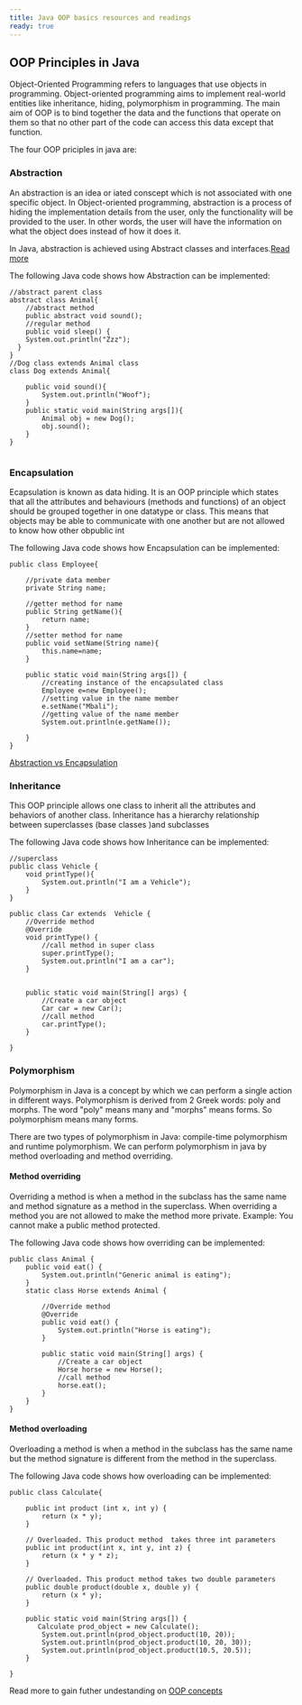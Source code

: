 ```yaml
---
title: Java OOP basics resources and readings
ready: true
---
```


## OOP Principles in Java
Object-Oriented Programming refers to languages that use objects in programming. Object-oriented programming aims to implement real-world entities like inheritance, hiding, polymorphism in programming.
The main aim of OOP is to bind together the data and the functions that operate on them so that no other part of the code can access this data except that function.

The four OOP priciples in java are:

### Abstraction
An abstraction is an idea or iated conscept which is not associated with one specific object.
In Object-oriented programming, abstraction is a process of hiding the implementation details from the user, only the functionality will be provided to the user. In other words, the user will have the information on what the object does instead of how it does it.

In Java, abstraction is achieved using Abstract classes and interfaces.[Read more](https://www.geeksforgeeks.org/abstraction-in-java-2/)

The following Java code shows how Abstraction can be implemented:

```
//abstract parent class
abstract class Animal{
    //abstract method
    public abstract void sound();
    //regular method
    public void sleep() {
    System.out.println("Zzz");
  }
}
//Dog class extends Animal class
class Dog extends Animal{

    public void sound(){
        System.out.println("Woof");
    }
    public static void main(String args[]){
        Animal obj = new Dog();
        obj.sound();
    }
}
 
``` 


### Encapsulation
Ecapsulation is known as data hiding.
It is an OOP principle which states that all the attributes and behaviours (methods and functions) of an object should be grouped together in one datatype or class.
This means that objects may be able to communicate with one another but are not allowed to know how other obpublic int

The following Java code shows how Encapsulation can be implemented:

```
public class Employee{

    //private data member  
    private String name;

    //getter method for name  
    public String getName(){
        return name;
    }
    //setter method for name  
    public void setName(String name){
        this.name=name;
    }

    public static void main(String args[]) { 
        //creating instance of the encapsulated class
        Employee e=new Employee();
        //setting value in the name member  
        e.setName("Mbali");
        //getting value of the name member  
        System.out.println(e.getName());

    }
}  
```
[Abstraction vs Encapsulation](https://1.bp.blogspot.com/-ECYNAUTGGMk/WPQeY4EpFtI/AAAAAAAAIX8/j-Ji8N_mDz8-d72SasgNPnQD-nIlw-kiACLcB/s1600/Abstraction%2Bvs%2BEncapsulation%2B2.jpg)
### Inheritance
This OOP principle allows one class to inherit all the attributes and behaviors of another class.
Inheritance has a hierarchy  relationship between superclasses (base classes )and subclasses

The following Java code shows how Inheritance can be implemented:
```
//superclass
public class Vehicle {
    void printType(){
        System.out.println("I am a Vehicle");
    }
}

public class Car extends  Vehicle {
    //Override method 
    @Override
    void printType() {
        //call method in super class
        super.printType();
        System.out.println("I am a car");
    }


    public static void main(String[] args) {
        //Create a car object
        Car car = new Car();
        //call method
        car.printType();
    }

}

```

### Polymorphism
Polymorphism in Java is a concept by which we can perform a single action in different ways. Polymorphism is derived from 2 Greek words: poly and morphs. The word "poly" means many and "morphs" means forms. So polymorphism means many forms.

There are two types of polymorphism in Java: compile-time polymorphism and runtime polymorphism. We can perform polymorphism in java by method overloading and method overriding.
#### Method overriding

Overriding a method is when a method in the subclass has the same name and method signature as a method in the superclass. When overriding a method you are not allowed to make the method more private. 
Example:
You cannot make a public method protected.

The following Java code shows how overriding can be implemented:
```
public class Animal {
    public void eat() {
        System.out.println("Generic animal is eating");
    }
    static class Horse extends Animal {

        //Override method
        @Override
        public void eat() {
            System.out.println("Horse is eating");
        }

        public static void main(String[] args) {
            //Create a car object
            Horse horse = new Horse();
            //call method
            horse.eat();
        }
    }
}

```
#### Method overloading

Overloading a method is when a method in the subclass has the same name but the  method signature is different from the method in the superclass.

The following Java code shows how overloading can be implemented:
```
public class Calculate{

    public int product (int x, int y) {
        return (x * y);
    }

    // Overloaded. This product method  takes three int parameters
    public int product(int x, int y, int z) {
        return (x * y * z);
    }

    // Overloaded. This product method takes two double parameters
    public double product(double x, double y) {
        return (x * y);
    }

    public static void main(String args[]) {
       Calculate prod_object = new Calculate();
        System.out.println(prod_object.product(10, 20));
        System.out.println(prod_object.product(10, 20, 30));
        System.out.println(prod_object.product(10.5, 20.5));
    }

}
```

Read more to gain futher undestanding on [OOP concepts](https://beginnersbook.com/2013/04/oops-concepts/)
